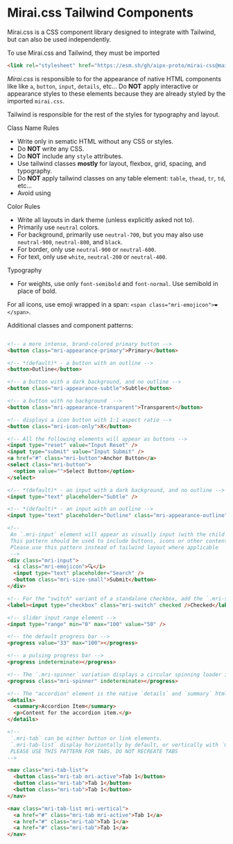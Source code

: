 # Mirai.css Tailwind Components

Mirai.css is a CSS component library designed to integrate with Tailwind, but can also be used independently.

To use Mirai.css and Tailwind, they must be imported
```html
<link rel="stylesheet" href="https://esm.sh/gh/aipx-proto/mirai-css@main/styles/mirai.build.css?raw" />
```

*Mirai.css* is responsible to for the appearance of native HTML components like like `a`, `button`, `input`, `details`, etc...
Do **NOT** apply interactive or appearance styles to these elements because they are already styled by the imported `mirai.css`.

Tailwind is responsible for the rest of the styles for typography and layout.

Class Name Rules
- Write only in sematic HTML without any CSS or styles. 
- Do **NOT** write any CSS.
- Do **NOT** include any `style` attributes.
- Use tailwind classes **mostly** for layout, flexbox, grid, spacing, and typography.
- Do **NOT** apply tailwind classes on any table element: `table`, `thead`, `tr`, `td`, etc...
- Avoid using 

Color Rules
- Write all layouts in dark theme (unless explicitly asked not to).
- Primarily use `neutral` colors.
- For background, primarily use `neutral-700`, but you may also use `neutral-900`, `neutral-800`, and `black`.
- For border, only use `neutral-900` or `neutral-600`.
- For text, only use `white`, `neutral-200` or `neutral-400`.

Typography
- For weights, use only `font-semibold` and `font-normal`. Use semibold in place of bold.

For all icons, use emoji wrapped in a span: `<span class="mri-emojicon">❤️</span>`.

Additional classes and component patterns:

```html

<!-- a more intense, brand-colored primary button -->
<button class="mri-appearance-primary">Primary</button>

<!-- *(default)* - a button with an outline -->
<button>Outline</button>

<!-- a button with a dark background, and no outline -->
<button class="mri-appearance-subtle">Subtle</button>

<!-- a button with no background  -->
<button class="mri-appearance-transparent">Transparent</button>

<!-- displays a icon button with 1:1 aspect ratio -->
<button class="mri-icon-only">X</button>

<!-- All the following elements will appear as buttons -->
<input type="reset" value="Input Reset" />
<input type="submit" value="Input Submit" />
<a href="#" class="mri-button">Anchor Button</a>
<select class="mri-button">
  <option value="">Select Button</option>
</select>

<!-- *(default)* - an input with a dark background, and no outline -->
<input type="text" placeholder="Subtle" />

<!-- *(default)* - an input with an outline -->
<input type="text" placeholder="Outline" class="mri-appearance-outline" />

<!-- 
 An `.mri-input` element will appear as visually input (with the child input unstyled). 
 This pattern should be used to include buttons, icons or other content inside of an input 
 Please use this pattern instead of tailwind layout where applicable
 -->
<div class="mri-input">
  <i class="mri-emojicon">🔍</i>
  <input type="text" placeholder="Search" />
  <button class="mri-size-small">Submit</button>
</div>

<!-- For the "switch" variant of a standalone checkbox, add the `.mri-switch` class -->
<label><input type="checkbox" class="mri-switch" checked />Checked</label>

<!-- slider input range element -->
<input type="range" min="0" max="100" value="50" />

<!-- the default progress bar -->
<progress value="33" max="100"></progress>

<!-- a pulsing progress bar -->
<progress indeterminate></progress>

<!-- The `.mri-spinner` variation displays a circular spinning loader instead of a progress bar -->
<progress class="mri-spinner" indeterminate></progress>

<!-- The "accordion" element is the native `details` and `summary` html elements -->
<details>
  <summary>Accordion Item</summary>
  <p>Content for the accordion item.</p>
</details>

<!-- 
 `.mri-tab` can be either button or link elements. 
 `.mri-tab-list` display horizontally by default, or vertically with `mri-vertical`
 PLEASE USE THIS PATTERN FOR TABS, DO NOT RECREATE TABS
-->

<nav class="mri-tab-list">
  <button class="mri-tab mri-active">Tab 1</button>
  <button class="mri-tab">Tab 1</button>
  <button class="mri-tab">Tab 1</button>
</nav>

<nav class="mri-tab-list mri-vertical">
  <a href="#" class="mri-tab mri-active">Tab 1</a>
  <a href="#" class="mri-tab">Tab 1</a>
  <a href="#" class="mri-tab">Tab 1</a>
</nav>

```